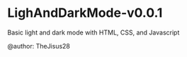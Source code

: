 # LighAndDarkMode-v0.0.1

Basic light and dark mode with HTML, CSS, and Javascript

@author: TheJisus28
